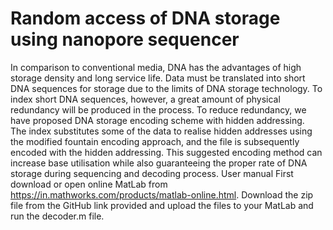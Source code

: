 # Random access of DNA storage using nanopore sequencer
In comparison to conventional media, DNA has the advantages of high storage density and long service life. Data must be translated into short DNA sequences for storage due to the limits of DNA storage technology. To index short DNA sequences, however, a great amount of physical redundancy will be produced in the process. To reduce redundancy, we have proposed DNA storage encoding scheme with hidden addressing.  The index substitutes some of the data to realise hidden addresses using the modified fountain encoding approach, and the file is subsequently encoded with the hidden addressing. This suggested encoding method can increase base utilisation while also guaranteeing the proper rate of DNA storage during sequencing and decoding process.
User manual
First download or open online MatLab from https://in.mathworks.com/products/matlab-online.html.
Download the zip file from the GitHub link provided and upload the files to your MatLab and run the decoder.m file.

